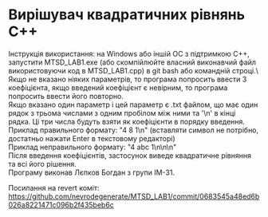 # Вирішувач квадратичних рівнянь C++
Інструкція використання: на Windows або іншій ОС з підтримкою C++, запустити MTSD_LAB1.exe (або скомпійлюйте власний виконавчий файл використовуючи код в MTSD_LAB1.cpp) в git bash або командній строці.\ 
Якщо не вказано ніяких параметрів, то програма попросить ввести 3 коефіцієнта, якщо введений коефіцієнт є невірним, то програма попросить ввести його повторно.\
Якщо вказано один параметр і цей параметр є .txt файлом, що має один рядок з трьома числами з одним пробілом між ними та '\n' в кінці рядка. Ці три числа будуть взяти як коефіцієнти в порядку введення.\
Приклад правильного формату: "4 8 1\n" (вставляти символ не потрібно, достатньо нажати Enter в текстовому редакторі)\
Приклад неправильного формату: "4   abc 1\n\n\n"\
Після введення коефіцієнтів, застосунок виведе квадратичне рівняння та всі його рішення.\
Програму виконав Лєпков Богдан з групи ІМ-31.

Посилання на revert коміт:\
https://github.com/nevrodegenerate/MTSD_LAB1/commit/0683545a48ed6b026a8221471c096b2f435beb6c
